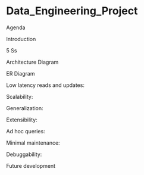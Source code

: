 # Data_Engineering_Project

Agenda

Introduction

5 Ss

Architecture Diagram

ER Diagram

Low latency reads and updates:

Scalability:

Generalization:

Extensibility:

Ad hoc queries:

Minimal maintenance:

Debuggability:

Future development
